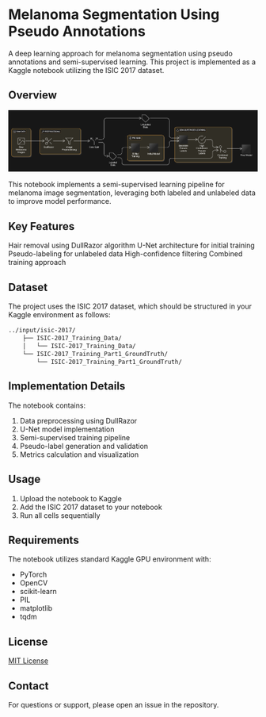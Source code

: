 # Melanoma Segmentation Using Pseudo Annotations

A deep learning approach for melanoma segmentation using pseudo annotations and semi-supervised learning. This project is implemented as a Kaggle notebook utilizing the ISIC 2017 dataset.

## Overview

![Model](images/model_diagram.png)

This notebook implements a semi-supervised learning pipeline for melanoma image segmentation, leveraging both labeled and unlabeled data to improve model performance.

## Key Features
Hair removal using DullRazor algorithm
U-Net architecture for initial training
Pseudo-labeling for unlabeled data
High-confidence filtering
Combined training approach

## Dataset

The project uses the ISIC 2017 dataset, which should be structured in your Kaggle environment as follows:

```
../input/isic-2017/
    ├── ISIC-2017_Training_Data/
    │   └── ISIC-2017_Training_Data/
    └── ISIC-2017_Training_Part1_GroundTruth/
        └── ISIC-2017_Training_Part1_GroundTruth/
```

## Implementation Details

The notebook contains:
1. Data preprocessing using DullRazor
2. U-Net model implementation
3. Semi-supervised training pipeline
4. Pseudo-label generation and validation
5. Metrics calculation and visualization

## Usage

1. Upload the notebook to Kaggle
2. Add the ISIC 2017 dataset to your notebook
3. Run all cells sequentially

## Requirements

The notebook utilizes standard Kaggle GPU environment with:
- PyTorch
- OpenCV
- scikit-learn
- PIL
- matplotlib
- tqdm

## License

[MIT License](LICENSE)


## Contact

For questions or support, please open an issue in the repository.
